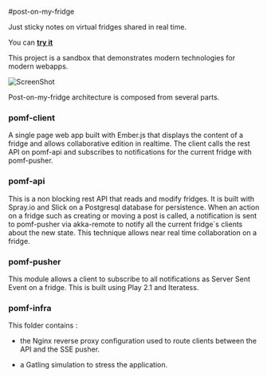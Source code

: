 #post-on-my-fridge  

Just sticky notes on virtual fridges shared in real time. 

You can **[try it](http://fridge.arnaud-gourlay.info)**

This project is a sandbox that demonstrates modern technologies for modern webapps.

![ScreenShot](http://fridge.arnaud-gourlay.info/images/demo.jpeg)

Post-on-my-fridge architecture is composed from several parts.

### pomf-client

A single page web app built with Ember.js that displays the content of a fridge and allows collaborative edition in realtime.
The client calls the rest API on pomf-api and subscribes to notifications for the current fridge with pomf-pusher.

### pomf-api  

This is a non blocking rest API that reads and modify fridges. It is built with Spray.io and Slick on a Postgresql database for persistence.
When an action on a fridge such as creating or moving a post is called, a notification is sent to pomf-pusher via akka-remote to notify all the current fridge´s clients about the new state. 
This technique allows near real time collaboration on a fridge.

### pomf-pusher 

This module allows a client to subscribe to all notifications as Server Sent Event on a fridge. 
This is built using Play 2.1 and Iteratess.

### pomf-infra

This folder contains : 

* the Nginx reverse proxy configuration used to route clients between the API and the SSE pusher.

* a Gatling simulation to stress the application.

